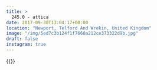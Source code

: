 ```yaml
---
title: >
  245.0 - attica
date: 2017-09-30T13:04:17+00:00
location: "Newport, Telford And Wrekin, United Kingdom"
image: "/img/5ed7c3b124f1f7660a212ce373322d9b.jpg"
draft: false
instagram: true
---
```


{{<photo src="/img/5ed7c3b124f1f7660a212ce373322d9b.jpg">}}
